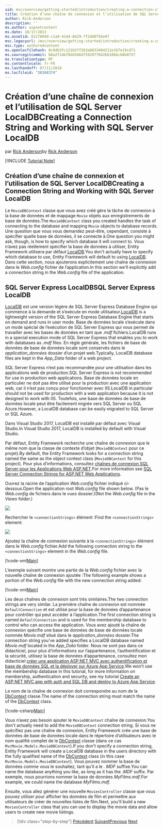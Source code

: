 ```yaml
---
uid: mvc/overview/getting-started/introduction/creating-a-connection-string
title: Création d’une chaîne de connexion et l’utilisation de SQL Server LocalDB | Microsoft Docs
author: Rick-Anderson
description: ''
ms.author: aspnetcontent
ms.date: 10/17/2013
ms.assetid: 6127804d-c1a9-414d-8429-7f3dd0f56e97
msc.legacyurl: /mvc/overview/getting-started/introduction/creating-a-connection-string
msc.type: authoredcontent
ms.openlocfilehash: 8c8db3fc121b2ff263ab033404211e167e19cd71
ms.sourcegitcommit: b8a2f14bf8dd346d7592977642b610bbcb0b0757
ms.translationtype: MT
ms.contentlocale: fr-FR
ms.lasthandoff: 07/11/2018
ms.locfileid: "38168374"
---
```

<a name="creating-a-connection-string-and-working-with-sql-server-localdb"></a><span data-ttu-id="c8199-102">Création d’une chaîne de connexion et l’utilisation de SQL Server LocalDB</span><span class="sxs-lookup"><span data-stu-id="c8199-102">Creating a Connection String and Working with SQL Server LocalDB</span></span>
====================
<span data-ttu-id="c8199-103">par [Rick Anderson](https://github.com/Rick-Anderson)</span><span class="sxs-lookup"><span data-stu-id="c8199-103">by [Rick Anderson](https://github.com/Rick-Anderson)</span></span>

[!INCLUDE [Tutorial Note](sample/code-location.md)]

## <a name="creating-a-connection-string-and-working-with-sql-server-localdb"></a><span data-ttu-id="c8199-104">Création d’une chaîne de connexion et l’utilisation de SQL Server LocalDB</span><span class="sxs-lookup"><span data-stu-id="c8199-104">Creating a Connection String and Working with SQL Server LocalDB</span></span>

<span data-ttu-id="c8199-105">Le `MovieDBContext` classe que vous avez créé gère la tâche de connexion à la base de données et de mappage `Movie` objets aux enregistrements de base de données.</span><span class="sxs-lookup"><span data-stu-id="c8199-105">The `MovieDBContext` class you created handles the task of connecting to the database and mapping `Movie` objects to database records.</span></span> <span data-ttu-id="c8199-106">Une question que vous vous demandez peut-être, cependant, consiste à spécifier quelle base de données, il se connecte à.</span><span class="sxs-lookup"><span data-stu-id="c8199-106">One question you might ask, though, is how to specify which database it will connect to.</span></span> <span data-ttu-id="c8199-107">Vous n’avez pas réellement spécifier la base de données à utiliser, Entity Framework utilisera par défaut [LocalDB](https://docs.microsoft.com/sql/database-engine/configure-windows/sql-server-2016-express-localdb).</span><span class="sxs-lookup"><span data-stu-id="c8199-107">You don't actually have to specify which database to use, Entity Framework will default to using [LocalDB](https://docs.microsoft.com/sql/database-engine/configure-windows/sql-server-2016-express-localdb).</span></span> <span data-ttu-id="c8199-108">Dans cette section, nous ajouterons explicitement une chaîne de connexion dans le *Web.config* fichier de l’application.</span><span class="sxs-lookup"><span data-stu-id="c8199-108">In this section we'll explicitly add a connection string in the *Web.config* file of the application.</span></span>

## <a name="sql-server-express-localdb"></a><span data-ttu-id="c8199-109">SQL Server Express LocalDB</span><span class="sxs-lookup"><span data-stu-id="c8199-109">SQL Server Express LocalDB</span></span>

<span data-ttu-id="c8199-110">[LocalDB](https://docs.microsoft.com/sql/database-engine/configure-windows/sql-server-2016-express-localdb) est une version légère de SQL Server Express Database Engine qui commence à la demande et s’exécute en mode utilisateur.</span><span class="sxs-lookup"><span data-stu-id="c8199-110">[LocalDB](https://docs.microsoft.com/sql/database-engine/configure-windows/sql-server-2016-express-localdb) is a lightweight version of the SQL Server Express Database Engine that starts on demand and runs in user mode.</span></span> <span data-ttu-id="c8199-111">Base de données locale s’exécute dans un mode spécial de l’exécution de SQL Server Express qui vous permet de travailler avec les bases de données en tant que *.mdf* fichiers.</span><span class="sxs-lookup"><span data-stu-id="c8199-111">LocalDB runs in a special execution mode of SQL Server Express that enables you to work with databases as *.mdf* files.</span></span> <span data-ttu-id="c8199-112">En règle générale, les fichiers de base de données de base de données locale sont conservés dans le *application\_données* dossier d’un projet web.</span><span class="sxs-lookup"><span data-stu-id="c8199-112">Typically, LocalDB database files are kept in the *App\_Data* folder of a web project.</span></span>

<span data-ttu-id="c8199-113">SQL Server Express n’est pas recommandée pour une utilisation dans les applications web de production.</span><span class="sxs-lookup"><span data-stu-id="c8199-113">SQL Server Express is not recommended for use in production web applications.</span></span> <span data-ttu-id="c8199-114">Base de données locale en particulier ne doit pas être utilisé pour la production avec une application web, car il n’est pas conçu pour fonctionner avec IIS.</span><span class="sxs-lookup"><span data-stu-id="c8199-114">LocalDB in particular should not be used for production with a web application because it is not designed to work with IIS.</span></span> <span data-ttu-id="c8199-115">Toutefois, une base de données de base de données locale peut être facilement migrée vers SQL Server ou SQL Azure.</span><span class="sxs-lookup"><span data-stu-id="c8199-115">However, a LocalDB database can be easily migrated to SQL Server or SQL Azure.</span></span>

<span data-ttu-id="c8199-116">Dans Visual Studio 2017, LocalDB est installé par défaut avec Visual Studio.</span><span class="sxs-lookup"><span data-stu-id="c8199-116">In Visual Studio 2017, LocalDB is installed by default with Visual Studio.</span></span>

<span data-ttu-id="c8199-117">Par défaut, Entity Framework recherche une chaîne de connexion que le même nom que la classe de contexte d’objet (`MovieDBContext` pour ce projet).</span><span class="sxs-lookup"><span data-stu-id="c8199-117">By default, the Entity Framework looks for a connection string named the same as the object context class (`MovieDBContext` for this project).</span></span> <span data-ttu-id="c8199-118">Pour plus d’informations, consultez [chaînes de connexion SQL Server pour les Applications Web ASP.NET](https://msdn.microsoft.com/library/jj653752.aspx).</span><span class="sxs-lookup"><span data-stu-id="c8199-118">For more information see [SQL Server Connection Strings for ASP.NET Web Applications](https://msdn.microsoft.com/library/jj653752.aspx).</span></span>

<span data-ttu-id="c8199-119">Ouvrez la racine de l’application *Web.config* fichier indiqué ci-dessous.</span><span class="sxs-lookup"><span data-stu-id="c8199-119">Open the application root *Web.config* file shown below.</span></span> <span data-ttu-id="c8199-120">(Pas le *Web.config* de fichiers dans le *vues* dossier.)</span><span class="sxs-lookup"><span data-stu-id="c8199-120">(Not the *Web.config* file in the *Views* folder.)</span></span>

![](creating-a-connection-string/_static/image1.png)

<span data-ttu-id="c8199-121">Rechercher le `<connectionStrings>` élément :</span><span class="sxs-lookup"><span data-stu-id="c8199-121">Find the `<connectionStrings>` element:</span></span>

![](creating-a-connection-string/_static/image2.png)

<span data-ttu-id="c8199-122">Ajoutez la chaîne de connexion suivante à la `<connectionStrings>` élément dans le *Web.config* fichier.</span><span class="sxs-lookup"><span data-stu-id="c8199-122">Add the following connection string to the `<connectionStrings>` element in the *Web.config* file.</span></span>

[!code-xml[Main](creating-a-connection-string/samples/sample1.xml)]

<span data-ttu-id="c8199-123">L’exemple suivant montre une partie de la *Web.config* fichier avec la nouvelle chaîne de connexion ajoutée :</span><span class="sxs-lookup"><span data-stu-id="c8199-123">The following example shows a portion of the *Web.config* file with the new connection string added:</span></span>

[!code-xml[Main](creating-a-connection-string/samples/sample2.xml)]

<span data-ttu-id="c8199-124">Les deux chaînes de connexion sont très similaires.</span><span class="sxs-lookup"><span data-stu-id="c8199-124">The two connection strings are very similar.</span></span> <span data-ttu-id="c8199-125">La première chaîne de connexion est nommée `DefaultConnection` et est utilisé pour la base de données d’appartenance pour contrôler qui peut accéder à l’application.</span><span class="sxs-lookup"><span data-stu-id="c8199-125">The first connection string is named `DefaultConnection` and is used for the membership database to control who can access the application.</span></span> <span data-ttu-id="c8199-126">Vous avez ajouté la chaîne de connexion spécifie une base de données de base de données locale nommée *Movie.mdf* situé dans le *application\_données* dossier.</span><span class="sxs-lookup"><span data-stu-id="c8199-126">The connection string you've added specifies a LocalDB database named *Movie.mdf* located in the *App\_Data* folder.</span></span> <span data-ttu-id="c8199-127">Nous ne sont pas dans ce didacticiel, pour plus d’informations sur l’appartenance, l’authentification et la sécurité, utilisez la base de données d’appartenance, consultez mon didacticiel [créer une application ASP.NET MVC avec authentification et base de données SQL et la déployer sur Azure App Service](https://docs.microsoft.com/aspnet/core/security/authorization/secure-data).</span><span class="sxs-lookup"><span data-stu-id="c8199-127">We won't use the membership database in this tutorial, for more information on membership, authentication and security, see my tutorial [Create an ASP.NET MVC app with auth and SQL DB and deploy to Azure App Service](https://docs.microsoft.com/aspnet/core/security/authorization/secure-data).</span></span>

<span data-ttu-id="c8199-128">Le nom de la chaîne de connexion doit correspondre au nom de la [DbContext](https://msdn.microsoft.com/library/system.data.entity.dbcontext(v=vs.103).aspx) classe.</span><span class="sxs-lookup"><span data-stu-id="c8199-128">The name of the connection string must match the name of the [DbContext](https://msdn.microsoft.com/library/system.data.entity.dbcontext(v=vs.103).aspx) class.</span></span>

[!code-csharp[Main](creating-a-connection-string/samples/sample3.cs?highlight=15)]

<span data-ttu-id="c8199-129">Vous n’avez pas besoin ajouter le `MovieDBContext` chaîne de connexion.</span><span class="sxs-lookup"><span data-stu-id="c8199-129">You don't actually need to add the `MovieDBContext` connection string.</span></span> <span data-ttu-id="c8199-130">Si vous ne spécifiez pas une chaîne de connexion, Entity Framework crée une base de données de base de données locale dans le répertoire d’utilisateurs avec le nom qualifié complet de le [DbContext](https://msdn.microsoft.com/library/system.data.entity.dbcontext(v=vs.103).aspx) classe (dans ce cas `MvcMovie.Models.MovieDBContext`).</span><span class="sxs-lookup"><span data-stu-id="c8199-130">If you don't specify a connection string, Entity Framework will create a LocalDB database in the users directory with the fully qualified name of the [DbContext](https://msdn.microsoft.com/library/system.data.entity.dbcontext(v=vs.103).aspx) class (in this case `MvcMovie.Models.MovieDBContext`).</span></span> <span data-ttu-id="c8199-131">Vous pouvez nommer la base de données comme vous le souhaitez, tant qu’il a le *. MDF* suffixe.</span><span class="sxs-lookup"><span data-stu-id="c8199-131">You can name the database anything you like, as long as it has the *.MDF* suffix.</span></span> <span data-ttu-id="c8199-132">Par exemple, nous pourrions nommer la base de données *MyFilms.mdf*.</span><span class="sxs-lookup"><span data-stu-id="c8199-132">For example, we could name the database *MyFilms.mdf*.</span></span>

<span data-ttu-id="c8199-133">Ensuite, vous allez générer une nouvelle `MoviesController` classe que vous pouvez utiliser pour afficher les données de film et permettre aux utilisateurs de créer de nouvelles listes de film.</span><span class="sxs-lookup"><span data-stu-id="c8199-133">Next, you'll build a new `MoviesController` class that you can use to display the movie data and allow users to create new movie listings.</span></span>

> [!div class="step-by-step"]
> <span data-ttu-id="c8199-134">[Précédent](adding-a-model.md)
> [Suivant](accessing-your-models-data-from-a-controller.md)</span><span class="sxs-lookup"><span data-stu-id="c8199-134">[Previous](adding-a-model.md)
[Next](accessing-your-models-data-from-a-controller.md)</span></span>
